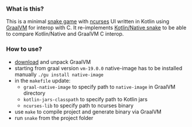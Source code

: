 ### What is this?
This is a minimal [snake game](https://en.wikipedia.org/wiki/Snake_(video_game_genre)) 
with [ncurses](https://en.wikipedia.org/wiki/Ncurses) UI 
written in Kotlin using [GraalVM](https://www.graalvm.org) for interop with C.
It re-implements [Kotlin/Native snake](https://github.com/dkandalov/kotlin-native-snake)
to be able to compare Kotlin/Native and GraalVM C interop. 

### How to use?
 - [download](https://github.com/oracle/graal/releases) and unpack GraalVM
 - starting from graal version `vm-19.0.0` native-image has to be installed manually `./gu install native-image`
 - in the `makefile` update:
    - `graal-native-image` to specify path to `native-image` in GraalVM directory
    - `kotlin-jars-classpath` to specify path to Kotlin jars
    - `ncurses-lib` to specify path to ncurses binary
 - use `make` to compile project and generate binary via GraalVM
 - run `snake` from the project folder
